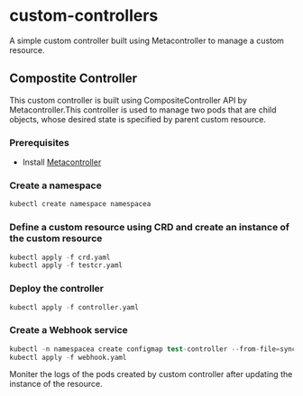 # custom-controllers
A simple custom controller built using Metacontroller to manage a custom resource.
## Compostite Controller

This custom controller is built using CompositeController API by Metacontroller.This controller is used to manage two pods that are child objects, whose desired state is specified by parent custom resource.

### Prerequisites

* Install [Metacontroller](https://github.com/GoogleCloudPlatform/metacontroller)
### Create a namespace
```s
kubectl create namespace namespacea
```
### Define a custom resource using CRD and create an instance of the custom resource

```s
kubectl apply -f crd.yaml
kubectl apply -f testcr.yaml
```
### Deploy the controller

```s
kubectl apply -f controller.yaml
```

### Create a Webhook service

```s
kubectl -n namespacea create configmap test-controller --from-file=sync.py
kubectl apply -f webhook.yaml
```
Moniter the logs of the pods created by custom controller after updating the instance of the resource.
